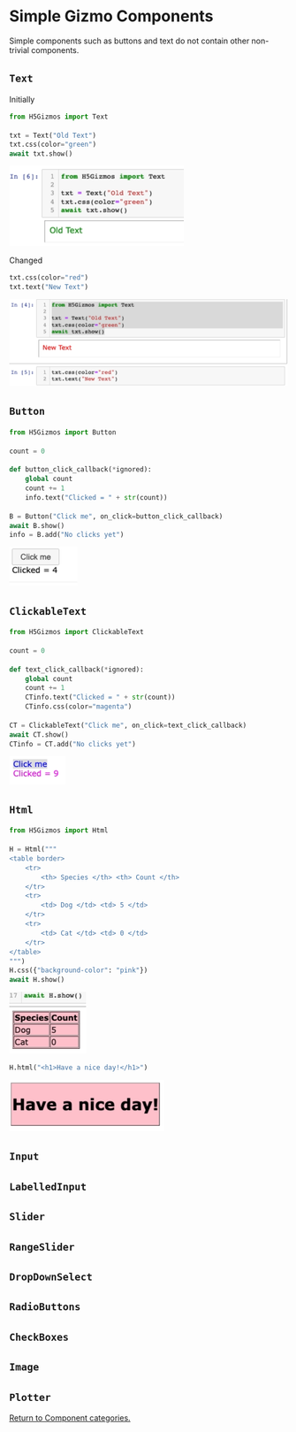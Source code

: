 
# Simple Gizmo Components

Simple components such as buttons and text do not contain other non-trivial components.

## `Text`

Initially

```Python
from H5Gizmos import Text

txt = Text("Old Text")
txt.css(color="green")
await txt.show()
```

<img src="Text0.png">

Changed

```Python
txt.css(color="red")
txt.text("New Text")
```

<img src="Text.png"/>

## `Button`

```Python
from H5Gizmos import Button

count = 0

def button_click_callback(*ignored):
    global count
    count += 1
    info.text("Clicked = " + str(count))
    
B = Button("Click me", on_click=button_click_callback)
await B.show()
info = B.add("No clicks yet")
```

<img src="Button.png"/>


## `ClickableText`

```Python
from H5Gizmos import ClickableText

count = 0

def text_click_callback(*ignored):
    global count
    count += 1
    CTinfo.text("Clicked = " + str(count))
    CTinfo.css(color="magenta")
    
CT = ClickableText("Click me", on_click=text_click_callback)
await CT.show()
CTinfo = CT.add("No clicks yet")
```

<img src="ClickableText.png">

## `Html`

```Python
from H5Gizmos import Html

H = Html("""
<table border>
    <tr>
        <th> Species </th> <th> Count </th>
    </tr>
    <tr>
        <td> Dog </td> <td> 5 </td>
    </tr>
    <tr>
        <td> Cat </td> <td> 0 </td>
    </tr>
</table>
""")
H.css({"background-color": "pink"})
await H.show()
```

<img src="Html0.png"/>

```Python
H.html("<h1>Have a nice day!</h1>")
```
<img src="Html1.png">

## `Input`



## `LabelledInput`

## `Slider`

## `RangeSlider`

## `DropDownSelect`

## `RadioButtons`

## `CheckBoxes`

## `Image`

## `Plotter`

<a href="./README.md">
Return to Component categories.
</a>

